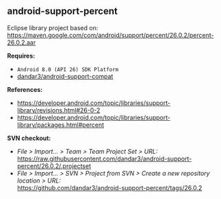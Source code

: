 ## android-support-percent

Eclipse library project based on:<br/>
https://maven.google.com/com/android/support/percent/26.0.2/percent-26.0.2.aar

**Requires:**
- `Android 8.0 (API 26) SDK Platform`
- [dandar3/android-support-compat](https://github.com/dandar3/android-support-compat/tree/26.0.2)

**References:**
- https://developer.android.com/topic/libraries/support-library/revisions.html#26-0-2
- https://developer.android.com/topic/libraries/support-library/packages.html#percent

**SVN checkout:**
- _File > Import... > Team > Team Project Set > URL:_<br/>
  https://raw.githubusercontent.com/dandar3/android-support-percent/26.0.2/.projectset
- _File > Import... > SVN > Project from SVN > Create a new repository location > URL:_<br/>
  https://github.com/dandar3/android-support-percent/tags/26.0.2

